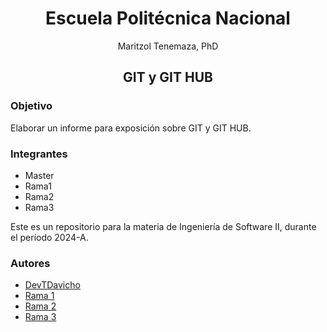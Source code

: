 # <center>Escuela Politécnica Nacional</center>
<center>Maritzol Tenemaza, PhD</center>

## <center>GIT y GIT HUB</center>

### Objetivo
Elaborar un informe para exposición sobre GIT y GIT HUB.

### Integrantes
- Master
- Rama1
- Rama2
- Rama3


Este es un repositorio para la materia de Ingeniería de Software II, durante el período 2024-A.

### Autores
- [DevTDavicho](https://github.com/DevTDavicho)
- [Rama 1](enlace_del_perfil)
- [Rama 2](enlace_del_perfil)
- [Rama 3](enlace_del_perfil)